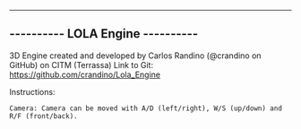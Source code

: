 ---------------------------------
---------- LOLA Engine ----------
---------------------------------

3D Engine created and developed by Carlos Randino (@crandino on GitHub) on CITM (Terrassa)
Link to Git: https://github.com/crandino/Lola_Engine

Instructions:

	Camera: Camera can be moved with A/D (left/right), W/S (up/down) and R/F (front/back).
